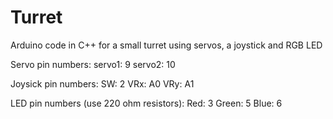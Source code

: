 # Turret
Arduino code in C++ for a small turret using servos, a joystick and RGB LED

Servo pin numbers:
servo1: 9
servo2: 10

Joysick pin numbers:
SW: 2
VRx: A0
VRy: A1

LED pin numbers (use 220 ohm resistors):
Red: 3
Green: 5
Blue: 6
